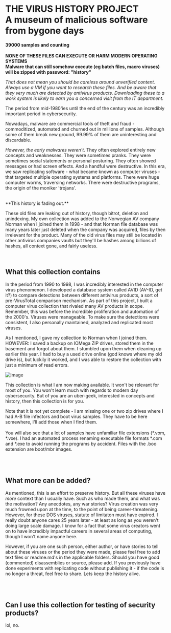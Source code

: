 
<h1>THE VIRUS HISTORY PROJECT<br>A museum of malicious software from bygone days</h1>

**39000 samples and counting** 
<br><br>
**NONE OF THESE FILES CAN EXECUTE OR HARM MODERN OPERATING SYSTEMS**<br>
**Malware that can still somehow execute (eg batch files, macro viruses) will be zipped with password: "history"**


*That does not mean you should be careless around unverified content. Always use a VM if you want to research these files.
And be aware that they very much are detected by antivirus products. Downloading these to a work system is likely to earn you a concerned visit from the IT department.*


The period from mid-1980'ies until the end of the century was an incredibly important period in cybersecurity. 

Nowadays, malware are commercial tools of theft and fraud - commoditized, automated and churned out in millions of samples.
Although some of them break new ground, 99.99% of them are uninteresting and discardable.

*However, the early malwares weren't*. They often explored entirely new concepts and weaknesses. They were sometimes pranks. They were sometimes social statements or personal posturing. They often showed messages or had screen effects. And a handful were destructive. In this era, we saw replicating software - what became known as computer viruses - that targeted multiple operating systems and platforms. There were huge computer worms, traversing networks. There were destructive programs, the origin of the moniker 'trojans'. 


<br>
**This history is fading out.** 

These old files are leaking out of history, though bitrot, deletion and unindexing. My own collection was added to the Norwegian AV company Norman when I joined them in 1998 - and that Norman file database was many years later just deleted when the company was acquired, files by then irrelevant for the product. Many of the old virus files may still be located in other antivirus companies vaults but they'll be hashes among billions of hashes, all context gone, and fairly useless.



<br>
<h2>What this collection contains</h2>

In the period from 1990 to 1998, I was incredibly interested in the computer virus phenomenon. I developed a database system called AVID (AV-ID, get it?) to compare detections between different antivirus products, a sort of pre-VirusTotal comparison mechanism. As part of this project, I built a computer virus collection that rivaled many AV products in scope. Remember, this was before the incredible proliferation and automation of the 2000's. Viruses were manageable. To make sure the detections were consistent, I also personally maintained, analyzed and replicated most viruses.  

As I mentioned, I gave my collection to Norman when I joined them. HOWEVER: I saved a backup on IOMega ZIP drives, stored them in the basement and forgot about them. I stumbled upon them when cleaning up earlier this year. I had to buy a used drive online (god knows where my old drive is), but luckily it worked, and I was able to restore the collection with just a minimum of read errors.<br>

![image](https://github.com/user-attachments/assets/c7563e08-ebe1-40a6-b91a-b8de9a4b7128)




This collection is what I am now making available. It won't be relevant for most of you. You won't learn much with regards to modern day cybersecurity. But of you are an uber-geek, interested in concepts and history, then this collection is for you. 

Note that it is not yet complete - I am missing one or two zip drives where I had A-B file infectors and boot virus samples. They have to be here somewhere, I'll add those when I find them.
<br><br>You will also see that a lot of samples have unfamiliar file extensions (*.vom, *.vxe). I had an automated process renaming executable file formats *.com and *.exe to avoid running the programs by accident. Files with the .boo extension are boot/mbr images.




<br><br>
<h2>What more can be added?</h2>

As mentioned, this is an effort to preserve history. But all these viruses have *more* context than I usually have. Such as who made them, and what was the motivation? Any anecdotes, any war stories?
Virus creation was very much frowned upon at the time, to the point of being career-threatening. However, for these DOS viruses, statute of limitaton must have expired. I really doubt anyone cares 25 years 
later - at least as long as you weren't doing large scale damage. I know for a fact that some virus creators went on to have incredibly impactful careers in several areas of computing, though I won't name anyone here. 

However, if you are one such person, either author, or have stories to tell about these viruses or the period they were made, please feel free to add text files or readme.md's in the applicable folders. Should you have good (commented) disassemblies or source, please add. If you previously have done experiments with replicating code without publishing it - if the code is no longer a threat, feel free to share. Lets keep the history alive.


<br><br>
<h2>Can I use this collection for testing of security products?</h2>
lol, no.





